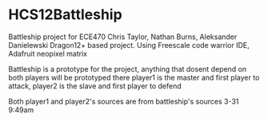# HCS12Battleship
Battleship project for ECE470
Chris Taylor, Nathan Burns, Aleksander Danielewski
Dragon12+ based project. Using Freescale code warrior IDE, Adafruit neopixel matrix


Battleship is a prototype for the project, anything that dosent depend on both players will be prototyped there
player1 is the master and first player to attack, player2 is the slave and first player to defend

Both player1 and player2's sources are from battleship's sources 3-31 9:49am